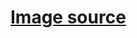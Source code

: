 # [Image source](https://www.google.com/search?client=firefox-b-d&q=bobo+tea+cesena#ip=1&lpg=cid:CgIYIQ%3D%3D) 
